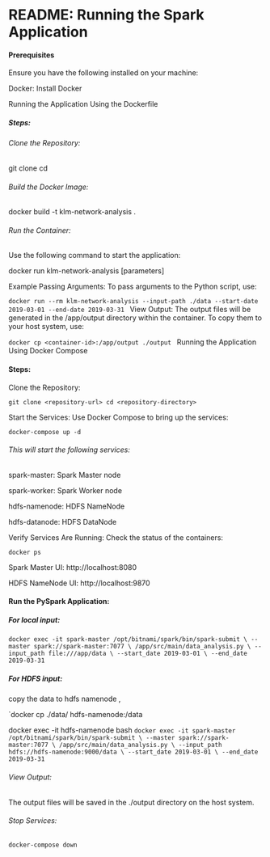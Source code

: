 # README: Running the Spark Application

#### Prerequisites

Ensure you have the following installed on your machine:

Docker: Install Docker

Running the Application Using the Dockerfile

##### Steps:

###### Clone the Repository:

git clone <repository-url>
cd <repository-directory>

###### Build the Docker Image:

docker build -t klm-network-analysis .

###### Run the Container:

Use the following command to start the application:

docker run klm-network-analysis [parameters]

Example Passing Arguments:
To pass arguments to the Python script, use:

`docker run --rm klm-network-analysis --input-path ./data --start-date 2019-03-01 --end-date 2019-03-31
`
View Output:
The output files will be generated in the /app/output directory within the container. To copy them to your host system, use:

`docker cp <container-id>:/app/output ./output
`
Running the Application Using Docker Compose

#### Steps:

Clone the Repository:

`git clone <repository-url>
cd <repository-directory>`

Start the Services:
Use Docker Compose to bring up the services:

`docker-compose up -d`

###### This will start the following services:

spark-master: Spark Master node

spark-worker: Spark Worker node

hdfs-namenode: HDFS NameNode

hdfs-datanode: HDFS DataNode

Verify Services Are Running:
Check the status of the containers:

`docker ps`

Spark Master UI: http://localhost:8080

HDFS NameNode UI: http://localhost:9870

#### Run the PySpark Application:

##### **For local input:**

`docker exec -it spark-master /opt/bitnami/spark/bin/spark-submit \
    --master spark://spark-master:7077 \
    /app/src/main/data_analysis.py \
    --input_path file:///app/data \
    --start_date 2019-03-01 \
    --end_date 2019-03-31`
 
##### **For HDFS input:**

copy the data to hdfs namenode ,

`docker cp ./data/ hdfs-namenode:/data

docker exec -it hdfs-namenode bash
`
docker exec -it spark-master /opt/bitnami/spark/bin/spark-submit \
    --master spark://spark-master:7077 \
    /app/src/main/data_analysis.py \
    --input_path hdfs://hdfs-namenode:9000/data \
    --start_date 2019-03-01 \
    --end_date 2019-03-31
`
###### View Output:

The output files will be saved in the ./output directory on the host system.

###### Stop Services:

`docker-compose down`
